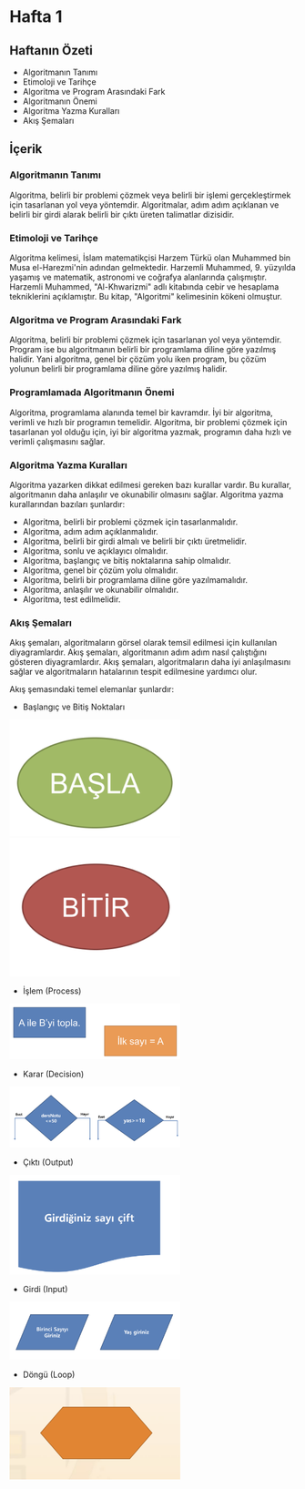 # Hafta 1

## Haftanın Özeti
- Algoritmanın Tanımı
- Etimoloji ve Tarihçe
- Algoritma ve Program Arasındaki Fark
- Algoritmanın Önemi
- Algoritma Yazma Kuralları
- Akış Şemaları

## İçerik
### Algoritmanın Tanımı

Algoritma, belirli bir problemi çözmek veya belirli bir işlemi gerçekleştirmek için tasarlanan yol veya yöntemdir. Algoritmalar, adım adım açıklanan ve belirli bir girdi alarak belirli bir çıktı üreten talimatlar dizisidir.

### Etimoloji ve Tarihçe

Algoritma kelimesi, İslam matematikçisi Harzem Türkü olan Muhammed bin Musa el-Harezmi'nin adından gelmektedir. Harzemli Muhammed, 9. yüzyılda yaşamış ve matematik, astronomi ve coğrafya alanlarında çalışmıştır. Harzemli Muhammed, "Al-Khwarizmi" adlı kitabında cebir ve hesaplama tekniklerini açıklamıştır. Bu kitap, "Algoritmi" kelimesinin kökeni olmuştur.

### Algoritma ve Program Arasındaki Fark

Algoritma, belirli bir problemi çözmek için tasarlanan yol veya yöntemdir. Program ise bu algoritmanın belirli bir programlama diline göre yazılmış halidir. Yani algoritma, genel bir çözüm yolu iken program, bu çözüm yolunun belirli bir programlama diline göre yazılmış halidir.

### Programlamada Algoritmanın Önemi

Algoritma, programlama alanında temel bir kavramdır. İyi bir algoritma, verimli ve hızlı bir programın temelidir. Algoritma, bir problemi çözmek için tasarlanan yol olduğu için, iyi bir algoritma yazmak, programın daha hızlı ve verimli çalışmasını sağlar.

### Algoritma Yazma Kuralları

Algoritma yazarken dikkat edilmesi gereken bazı kurallar vardır. Bu kurallar, algoritmanın daha anlaşılır ve okunabilir olmasını sağlar. Algoritma yazma kurallarından bazıları şunlardır:

- Algoritma, belirli bir problemi çözmek için tasarlanmalıdır.
- Algoritma, adım adım açıklanmalıdır.
- Algoritma, belirli bir girdi almalı ve belirli bir çıktı üretmelidir.
- Algoritma, sonlu ve açıklayıcı olmalıdır.
- Algoritma, başlangıç ve bitiş noktalarına sahip olmalıdır.
- Algoritma, genel bir çözüm yolu olmalıdır.
- Algoritma, belirli bir programlama diline göre yazılmamalıdır.
- Algoritma, anlaşılır ve okunabilir olmalıdır.
- Algoritma, test edilmelidir.

### Akış Şemaları

Akış şemaları, algoritmaların görsel olarak temsil edilmesi için kullanılan diyagramlardır. Akış şemaları, algoritmanın adım adım nasıl çalıştığını gösteren diyagramlardır. Akış şemaları, algoritmaların daha iyi anlaşılmasını sağlar ve algoritmaların hatalarının tespit edilmesine yardımcı olur.

Akış şemasındaki temel elemanlar şunlardır:

- Başlangıç ve Bitiş Noktaları

<img src="images/basla.png" width="300">  

<img src="images/bitir.png" width="300">

- İşlem (Process)

<img src="images/islem.png" width="300">

- Karar (Decision)

<img src="images/karar.png" width="300">

- Çıktı (Output)

<img src="images/cikti.png" width="300">

- Girdi (Input)

<img src="images/girdi.png" width="300">

- Döngü (Loop)

<img src="images/dongu.png" width="300">







